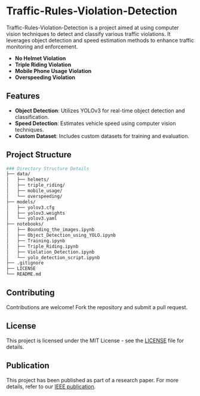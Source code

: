 # Traffic-Rules-Violation-Detection

Traffic-Rules-Violation-Detection is a project aimed at using computer vision techniques to detect and classify various traffic violations. It leverages object detection and speed estimation methods to enhance traffic monitoring and enforcement.


- **No Helmet Violation**
- **Triple Riding Violation**
- **Mobile Phone Usage Violation**
- **Overspeeding Violation**

## Features

- **Object Detection**: Utilizes YOLOv3 for real-time object detection and classification.
- **Speed Detection**: Estimates vehicle speed using computer vision techniques.
- **Custom Dataset**: Includes custom datasets for training and evaluation.


## Project Structure

```bash
### Directory Structure Details
├── data/
│   ├── helmets/
│   ├── triple_riding/
│   ├── mobile_usage/
│   └── overspeeding/
├── models/
│   ├── yolov3.cfg
│   ├── yolov3.weights
│   └── yolov3.yaml
├── notebooks/
│   ├── Bounding_the_images.ipynb
│   ├── Object_Detection_using_YOLO.ipynb
│   ├── Training.ipynb
│   ├── Triple_Riding.ipynb
│   ├── Violation_Detection.ipynb
│   └── yolo_detection_script.ipynb
├── .gitignore
├── LICENSE
└── README.md
```
## Contributing

Contributions are welcome! Fork the repository and submit a pull request.

## License

This project is licensed under the MIT License - see the [LICENSE](LICENSE) file for details.

## Publication

This project has been published as part of a research paper. For more details, refer to our [IEEE publication](https://ieeexplore.ieee.org/document/10112954#citations).
